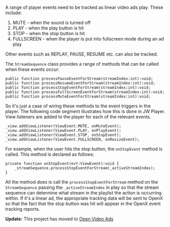 A range of player events need to be tracked as linear video ads play. These include:

  1. MUTE - when the sound is turned off
  1. PLAY - when the play button is hit
  1. STOP - when the stop button is hit
  1. FULLSCREEN - when the player is put into fullscreen mode during an ad play

Other events such as REPLAY, PAUSE, RESUME etc. can also be tracked.

The `StreamSequence` class provides a range of methods that can be called when these events occur:

```
public function processPauseEventForStream(streamIndex:int):void;
public function processResumeEventForStream(streamIndex:int):void;
public function processStopEventForStream(streamIndex:int):void;
public function processFullScreenEventForStream(streamIndex:int):void;
public function processMuteEventForStream(streamIndex:int):void;
```

So it's just a case of wiring these methods to the event triggers in the player. The following code segment illustrates how this is done in JW Player. View listeners are added to the player for each of the relevant events.

```
_view.addViewListener(ViewEvent.MUTE, onMuteEvent);		
_view.addViewListener(ViewEvent.PLAY, onPlayEvent);		
_view.addViewListener(ViewEvent.STOP, onStopEvent);		
_view.addViewListener(ViewEvent.FULLSCREEN, onResizeEvent);
```

For example, when the user hits the stop button, the `onStopEvent` method is called. This method is declared as follows:

```
private function onStopEvent(evt:ViewEvent):void {
    _streamSequence.processStopEventForStream(_activeStreamIndex);
}
```

All the method does is call the `processStopEventForStream` method on the `StreamSequence` passing the `_activeStreamIndex` in play so that the stream sequence can determine what stream in the playlist the action is occurring within. If it's a linear ad, the appropriate tracking data will be sent to OpenX so that the fact that the stop button was hit will appear in the OpenX event tracking reports.

**Update:** This project has moved to [Open Video Ads](http://code.google.com/p/open-video-ads)